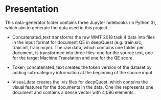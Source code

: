 # Presentation

This data-generator folder contains three Jupyter notebooks (in Python 3), which aim to generate the data used in this project.

- Concatenated_text transforms the raw WMT 2018 task 4 data into files in the input format for document QE in deepQuest (e.g. train.src, train.mt, train.mqm).
The raw data, which contains one folder per document, is transformed into three files: one for the source text, one for the target Machine Translation and one for the QE score.

- Token_concatenated_text creates the token version of the dataset by adding sub-category information at the beginning of the source input.

- Visual_data creates the .vis files for deepQuest, which contains the visual features for the documents in the data. One line represents one document and contains a dense vector with 4,096 elements.
